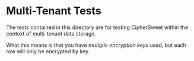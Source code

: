 # Multi-Tenant Tests

The tests contained in this directory are for testing CipherSweet
within the context of multi-tenant data storage.

What this means is that you have *multiple encryption keys* used,
but each row will only be encrypted by key.
